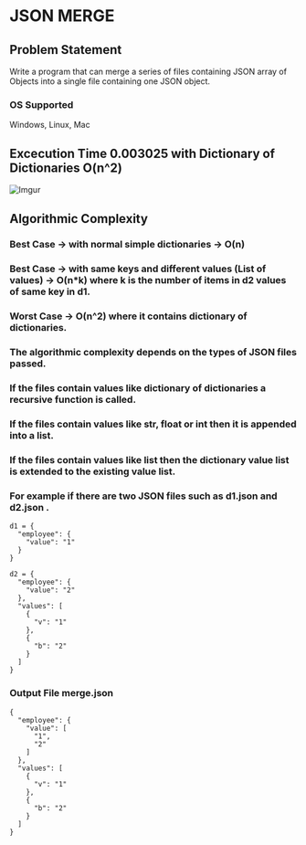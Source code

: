 # JSON MERGE

## Problem Statement
Write a program that can merge a series of files containing JSON array of Objects
into a single file containing one JSON object.

### OS Supported
Windows, Linux, Mac

## Excecution Time 0.003025 with Dictionary of Dictionaries O(n^2)

![Imgur](https://i.imgur.com/RqaOKcz.png)

## Algorithmic Complexity

### Best Case -> with normal simple dictionaries -> <b>O(n)</b>
### Best Case -> with same keys and different values (List of values) -> <b>O(n*k)</b> where k is the number of items in d2 values of same key in d1.
### Worst Case -> <b>O(n^2)</b> where it contains dictionary of dictionaries.

### The algorithmic complexity depends on the types of JSON files passed. 
### If the files contain values like <b>dictionary of dictionaries</b> a recursive function is called.
### If the files contain values like str, float or int then it is appended into a list.
### If the files contain values like list then the dictionary value list is extended to the existing value list.

### For example if there are two JSON files such as <b>d1.json</b> and <b>d2.json</b> .

~~~
d1 = {
  "employee": {
    "value": "1"
  }
}
~~~
~~~
d2 = {
  "employee": {
    "value": "2"
  },
  "values": [
    {
      "v": "1"
    },
    {
      "b": "2"
    }
  ]
}
~~~

### Output File merge.json

~~~
{
  "employee": {
    "value": [
      "1",
      "2"
    ]
  },
  "values": [
    {
      "v": "1"
    },
    {
      "b": "2"
    }
  ]
}
~~~

